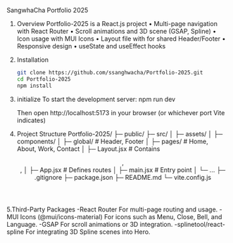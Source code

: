SangwhaCha Portfolio 2025

1. Overview
   Portfolio-2025 is a React.js project
   • Multi-page navigation with React Router
   • Scroll animations and 3D scene (GSAP, Spline)
   • Icon usage with MUI Icons
   • Layout file with <Outlet> for shared Header/Footer
   • Responsive design
   • useState and useEffect hooks

2. Installation

    ```bash
    git clone https://github.com/ssanghwacha/Portfolio-2025.git
    cd Portfolio-2025
    npm install

    ```

3. initialize
   To start the development server:
   npm run dev

    Then open http://localhost:5173 in your browser (or whichever port Vite indicates)

4. Project Structure
   Portfolio-2025/
   ├─ public/
   ├─ src/
   │ ├─ assets/
   │ ├─ components/
   │ ├─ global/ # Header, Footer
   │ ├─ pages/ # Home, About, Work, Contact
   │ ├─ Layout.jsx # Contains <Header />, <Footer />, <Outlet />
   │ ├─ App.jsx # Defines routes
   │ ├─ main.jsx # Entry point
   │ └─ ...
   ├─ .gitignore
   ├─ package.json
   ├─ README.md
   └─ vite.config.js

5.Third-Party Packages
-React Router
For multi-page routing and <Outlet> usage.
-MUI Icons (@mui/icons-material)
For icons such as Menu, Close, Bell, and Language.
-GSAP
For scroll animations or 3D integration.
-splinetool/react-spline
For integrating 3D Spline scenes into Hero.

